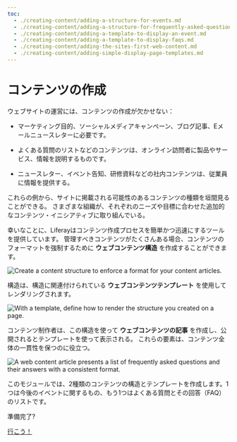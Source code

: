 ```yaml
---
toc:
  - ./creating-content/adding-a-structure-for-events.md
  - ./creating-content/adding-a-structure-for-frequently-asked-questions.md
  - ./creating-content/adding-a-template-to-display-an-event.md
  - ./creating-content/adding-a-template-to-display-faqs.md
  - ./creating-content/adding-the-sites-first-web-content.md
  - ./creating-content/adding-simple-display-page-templates.md
---
```

# コンテンツの作成

ウェブサイトの運営には、コンテンツの作成が欠かせない：

- マーケティング目的、ソーシャルメディアキャンペーン、ブログ記事、Eメールニュースレターに必要です。

- よくある質問のリストなどのコンテンツは、オンライン訪問者に製品やサービス、情報を説明するものです。

- ニュースレター、イベント告知、研修資料などの社内コンテンツは、従業員に情報を提供する。

これらの例から、サイトに掲載される可能性のあるコンテンツの種類を垣間見ることができる。 さまざまな組織が、それぞれのニーズや目標に合わせた追加的なコンテンツ・イニシアティブに取り組んでいる。

幸いなことに、Liferayはコンテンツ作成プロセスを簡単かつ迅速にするツールを提供しています。 管理すべきコンテンツがたくさんある場合、コンテンツのフォーマットを強制するために **ウェブコンテンツ構造** を作成することができます。

![Create a content structure to enforce a format for your content articles.](./creating-content/images/01.png)

構造は、構造に関連付けられている **ウェブコンテンツテンプレート** を使用してレンダリングされます。

![With a template, define how to render the structure you created on a page.](./creating-content/images/02.png)

コンテンツ制作者は、この構造を使って **ウェブコンテンツの記事** を作成し、公開されるとテンプレートを使って表示される。 これらの要素は、コンテンツ全体の一貫性を保つのに役立つ。

![A web content article presents a list of frequently asked questions and their answers with a consistent format.](./creating-content/images/03.png)

このモジュールでは、2種類のコンテンツの構造とテンプレートを作成します。1つは今後のイベントに関するもの、もう1つはよくある質問とその回答（FAQ）のリストです。

準備完了?

[行こう！](./creating-content/adding-a-structure-for-events.md)
